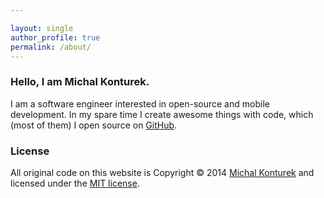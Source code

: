 ```yaml
---

layout: single
author_profile: true
permalink: /about/
---
```


### Hello, I am Michal Konturek.

I am a software engineer interested in open-source and mobile development. 
In my spare time I create awesome things with code, which (most of them) I open source on [GitHub][MK].

[MK]:https://github.com/michalkonturek

### License

All original code on this website is Copyright © 2014 [Michal Konturek][ME] and licensed under the [MIT license][MIT].

[ME]:http:/michal.codes 
[MIT]:http://opensource.org/comment/935

